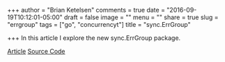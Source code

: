 +++
author = "Brian Ketelsen"
comments = true
date = "2016-09-19T10:12:01-05:00"
draft = false
image = ""
menu = ""
share = true
slug = "errgroup"
tags = ["go", "concurrencyt"]
title = "sync.ErrGroup"

+++
In this article I explore the new sync.ErrGroup package.
<!--more-->

[Article](https://www.oreilly.com/learning/run-strikingly-fast-parallel-file-searches-in-go-with-sync-errgroup)
[Source Code](https://github.com/bketelsen/gogrep)
